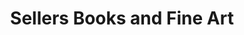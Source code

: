 ---
title: "Sellers Books and Fine Art"
url: /jim-thorpe/sellers-books-and-fine-art/
shop: Bücher
---